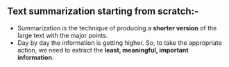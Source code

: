 ## Text summarization starting from scratch:-
  * Summarization is the technique of producing a **shorter version** of the large text with the major points.
  * Day by day the information is getting higher. So, to take the appropriate action, we need to extract the **least, meaningful, important information**.
